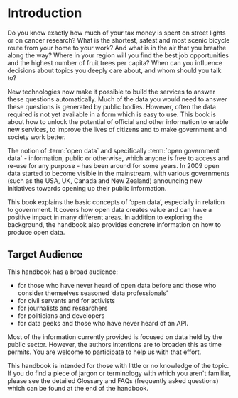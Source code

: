 # Introduction

Do you know exactly how much of your tax money is spent on street lights or on
cancer research? What is the shortest, safest and most scenic bicycle route
from your home to your work? And what is in the air that you breathe along the
way? Where in your region will you find the best job opportunities and the
highest number of fruit trees per capita? When can you influence decisions
about topics you deeply care about, and whom should you talk to?

New technologies now make it possible to build the services to answer these
questions automatically. Much of the data you would need to answer these
questions is generated by public bodies. However, often the data required is
not yet available in a form which is easy to use. This book is about how to
unlock the potential of official and other information to enable new services,
to improve the lives of citizens and to make government and society work
better.

The notion of :term:\`open data\` and specifically :term:\`open government
data\` - information, public or otherwise, which anyone is free to access and
re-use for any purpose - has been around for some years. In 2009 open data
started to become visible in the mainstream, with various governments (such as
the USA, UK, Canada and New Zealand) announcing new initiatives towards opening
up their public information.

This book explains the basic concepts of ‘open data’, especially in relation to
government. It covers how open data creates value and can have a positive
impact in many different areas. In addition to exploring the background, the
handbook also provides concrete information on how to produce open data.

## Target Audience

This handbook has a broad audience:

-   for those who have never heard of open data before and those who consider
    themselves seasoned ‘data professionals’
-   for civil servants and for activists
-   for journalists and researchers
-   for politicians and developers
-   for data geeks and those who have never heard of an API.

Most of the information currently provided is focused on data held by the
public sector. However, the authors intentions are to broaden this as time
permits. You are welcome to participate to help us with that effort.

This handbook is intended for those with little or no knowledge of the topic.
If you do find a piece of jargon or terminology with which you aren't familiar,
please see the detailed Glossary and FAQs (frequently asked questions) which
can be found at the end of the handbook.
